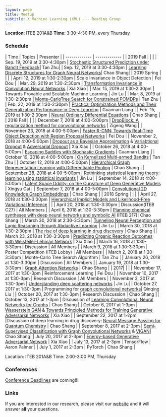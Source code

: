 ```yaml
---
layout: page
title: Meetup
subtitle: X Machine Learning (XML) --- Reading Group
---
```


**Location**: ITEB 201A&B    **Time**: 3:30-4:30 PM, every Thursday

### Schedule

| Time  | Topics | Presenter |
| ------------- | ------------- |
| 2019 Fall | | |
| Sep. 19, 2019 at 3:30-4:30pm | [Stochastic Structured Prediction under Bandit Feedback](https://arxiv.org/pdf/1606.00739.pdf)| Tan Zhu|
| Sep. 12, 2019 at 3:30-4:30pm | [Learning Discrete Structures for Graph Neural Networks](https://arxiv.org/pdf/1903.11960.pdf)| Chao Shang|
| 2019 Spring | | |
| April 12, 2019 at 1:30-2:30pm | Scale Invariance in Object Detection | Fei Dou |
| Mar. 29, 2019 at 1:30-2:30pm | [Transformation Invariance in Convolution Neural Networks](https://arxiv.org/abs/1506.02025) | Xia Xiao |
| Mar. 15, 2019 at 1:30-2:30pm | Towards Provable and Scalable Machine Learning | Jin Lu |
| Mar. 8, 2019 at 1:30-2:30pm | [Monte-CarloTree Search for Constrained POMDPs](http://papers.nips.cc/paper/8017-monte-carlo-tree-search-for-constrained-pomdps) | Tan Zhu |
| Feb. 22, 2019 at 1:30-2:30pm | [Practical Optimization Methods and Their Generalization Performance in Deep Learning](https://arxiv.org/pdf/1802.05074.pdf) | Guannan Liang |
| Feb. 15, 2019 at 1:30-2:30pm | [Neural Ordinary Differential Equations](https://arxiv.org/pdf/1806.07366.pdf) | Chao Shang |
| 2018 Fall | | |
| December 7, 2018 at 4:00-5:00pm | [DropBlock: A regularization method for convolutional networks](https://papers.nips.cc/paper/8271-dropblock-a-regularization-method-for-convolutional-networks) | Zigeng Wang |
| November 23, 2018 at 4:00-5:00pm | [Faster R-CNN: Towards Real-Time Object Detection with Region Proposal Networks](https://arxiv.org/abs/1506.01497) | Fei Dou |
| November 2, 2018 at 4:00-5:00pm | [Dropout as a Bayesian Approximation](https://arxiv.org/pdf/1506.02142.pdf) & [Variabtional Dropout](https://arxiv.org/abs/1506.02557) & [Adversarial Dropout](https://openreview.net/pdf?id=HJIoJWZCZ) | Xia Xiao |
| October 26, 2018 at 4:00-5:00pm | [Escaping Saddles with Stochastic Gradients](https://arxiv.org/abs/1803.05999) | Guannan Liang |
| October 19, 2018 at 4:00-5:00pm | [On Kernelized Multi-armed Bandits](https://arxiv.org/pdf/1704.00445.pdf) | Tan Zhu |
| October 12, 2018 at 4:00-5:00pm | [Hierarchical Graph Representation Learning with Differentiable Pooling](https://arxiv.org/abs/1806.08804) | Chao Shang |
| September 28, 2018 at 4:00-5:00pm | [Rethinking statistical learning theory: learning using statistical invariants](https://link.springer.com/article/10.1007/s10994-018-5742-0) | Jin Lu |
| September 14, 2018 at 4:00-5:00pm | [Latent Space Oddity: on the Curvature of Deep Generative Models](https://arxiv.org/pdf/1710.11379.pdf) | Xingyu Cai  |
| September 7, 2018 at 4:00-5:00pm | [Convolutional 2D Knowledge Graph Embeddings](https://arxiv.org/abs/1707.01476)  | Chao Shang  |
| 2018 Spring | | |
| April 27, 2018 at 1:30-3:30pm | [Hierarchical Implicit Models and Likelihood-Free Variational Inference](https://arxiv.org/pdf/1702.08896.pdf) |   |
| April 20, 2018 at 1:30-3:30pm | Discussion(ITEB C27) | All Members  |
| April 6, 2018 at 1:30-3:30pm | [Planning chemical syntheses with deep neural networks and symbolic AI](https://www.nature.com/articles/nature25978) (ITEB 217)| Chao Shang  |
| March 30, 2018 at 2:30-3:30pm | [Tunneling Neural Perception and Logic Reasoning through Abductive Learning](https://arxiv.org/pdf/1802.01173.pdf) | Jin Lu |
| March 30, 2018 at 1:30-2:30pm | [The rise of deep learning in drug discovery](https://www.sciencedirect.com/science/article/pii/S1359644617303598) | Chao Shang |
| March 23, 2018 at 1:30-3:30pm | [Predicting Organic Reaction Outcomes with Weisfeiler-Lehman Network](http://papers.nips.cc/paper/6854-predicting-organic-reaction-outcomes-with-weisfeiler-lehman-network.pdf) | Xia Xiao  |
| March 16, 2018 at 1:30-3:30pm | Discussion | All Members |
| March 9, 2018 at 1:30-3:30pm | Poster Competition (ITEB Lobby) | All Members  |
| March 2, 2018 at 1:30-3:30pm | Monte-Carlo Tree Search Algorithm | Tan Zhu  |
| January 26, 2018 at 1:30-3:30pm | Discussion | All Members  |
| January 19, 2018 at 1:30-3:30pm | [Graph Attention Networks](https://arxiv.org/pdf/1710.10903.pdf) | Chao Shang |
| 2017| | |
| November 17, 2017 at 1:30-3pm | Reinforcement Learning | Fei Dou |
| November 10, 2017 at 1:30-3pm | Research Discussion | All Members |
| November 3, 2017 at 1:30-3pm | [Understanding deep scattering networks](https://arxiv.org/pdf/1601.04920.pdf) | Jin Lu|
| October 27, 2017 at 1:30-3pm | Programming for [graph convolutional networks](https://github.com/tkipf/gcn)| Qinqing Liu |
| October 20, 2017 at 1:30-3pm | Research Discussion |  Chao Shang |
| October 13, 2017 at 1-3pm | Discussion of [Learning Convolutional Neural Networks for Graphs](https://arxiv.org/abs/1605.05273) | Chao Shang |
| October 6, 2017 at 1-3pm | [Wasserstein GAN](https://arxiv.org/abs/1701.07875)  & [Towards Principled Methods for Training Generative Adversarial Networks](https://arxiv.org/abs/1701.04862)  | Xia Xiao |
| September 22, 2017 at 1-2pm |Discussion of deep learning in drug discovery: [Neural Message Passing for Quantum Chemistry](https://arxiv.org/pdf/1704.01212.pdf) | Chao Shang |
| September 8, 2017 at 2-3pm |  [Semi-Supervised Classification with Graph Convolutional Networks](https://arxiv.org/abs/1609.02907) & [VIGAN](https://arxiv.org/abs/1708.06724)| Chao Shang|
| July 20, 2017 at 2-3pm |  [Energy-based Generative Adversarial Network](https://arxiv.org/abs/1609.03126) | Xia Xiao |
| July 13, 2017 at 2-3pm |  TensorFlow | Aaron Palmer |
| July 1, 2017 at 2-3pm |  PyTorch | Chao Shang |


Location: ITEB 201A&B
Time: 2:00-3:00 PM, Thursday

### Conferences
[Conference Deadlines](https://aideadlin.es/?sub=ML,CV,NLP,RO,SP,DM) are coming!!!


### Links

If you are interested in our research, please visit our [website](http://www.labhealthinfo.uconn.edu/) and it will answer **all** your questions.

